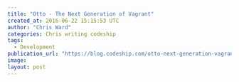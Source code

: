 ```yaml
---
title: "Otto - The Next Generation of Vagrant"
created_at: 2016-06-22 15:15:53 UTC
author: "Chris Ward"
categories: Chris writing codeship
tags: 
  - Development
publication_url: "https://blog.codeship.com/otto-next-generation-vagrant/"
image: 
layout: post
---
```

